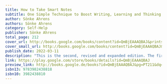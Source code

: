 ```yaml
---
title: How to Take Smart Notes
subtitle: One Simple Technique to Boost Writing, Learning and Thinking
author: Sönke Ahrens
authors: Sönke Ahrens
category: Self-Help
publisher: Sönke Ahrens
total_page: 212
cover_url: http://books.google.com/books/content?id=QmBjEAAAQBAJ&printsec=frontcover&img=1&zoom=1&edge=curl&source=gbs_api
cover_small_url: http://books.google.com/books/content?id=QmBjEAAAQBAJ&printsec=frontcover&img=1&zoom=5&edge=curl&source=gbs_api
publish_date: 2022-03-11
description: "This is the second, revised and expanded edition. The first edition was published under the slightly longer title &quot;How to Take Smart Notes. One Simple Technique to Boost Writing, Learning and Thinking - for Students, Academics and Nonfiction Book Writers&quot;. The key to good and efficient writing lies in the intelligent organisation of ideas and notes. This book helps students, academics and other knowledge workers to get more done, write intelligent texts and learn for the long run. It teaches you how to take smart notes and ensure they bring you and your projects forward. The Take Smart Notes principle is based on established psychological insight and draws from a tried and tested note-taking technique: the Zettelkasten. This is the first comprehensive guide and description of this system in English, and not only does it explain how it works, but also why. It suits students and academics in the social sciences and humanities, nonfiction writers and others who are in the business of reading, thinking and writing. Instead of wasting your time searching for your notes, quotes or references, you can focus on what really counts: thinking, understanding and developing new ideas in writing. Dr. Sönke Ahrens is a writer and researcher in the field of education and social science. He is the author of the award-winning book “Experiment and Exploration: Forms of World Disclosure” (Springer). Since its first publication, How to Take Smart Notes has sold more than 100,000 copies and has been translated into seven languages."
link: https://play.google.com/store/books/details?id=QmBjEAAAQBAJ
preview_link: http://books.google.de/books?id=QmBjEAAAQBAJ&pg=PT211&dq=How+to+take+smart+notes&hl=&as_pt=BOOKS&cd=22&source=gbs_api
isbn13: 9783982438818
isbn10: 3982438810
---
```

